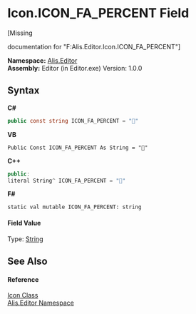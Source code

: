 # Icon.ICON_FA_PERCENT Field
 

\[Missing <summary> documentation for "F:Alis.Editor.Icon.ICON_FA_PERCENT"\]

**Namespace:**&nbsp;<a href="b150ade4-39de-a232-5f06-d3cdc1b2c538">Alis.Editor</a><br />**Assembly:**&nbsp;Editor (in Editor.exe) Version: 1.0.0

## Syntax

**C#**<br />
``` C#
public const string ICON_FA_PERCENT = ""
```

**VB**<br />
``` VB
Public Const ICON_FA_PERCENT As String = ""
```

**C++**<br />
``` C++
public:
literal String^ ICON_FA_PERCENT = ""
```

**F#**<br />
``` F#
static val mutable ICON_FA_PERCENT: string
```


#### Field Value
Type: <a href="https://docs.microsoft.com/dotnet/api/system.string" target="_blank">String</a>

## See Also


#### Reference
<a href="cc0f883c-67f8-f772-c6d7-a60b129f22a7">Icon Class</a><br /><a href="b150ade4-39de-a232-5f06-d3cdc1b2c538">Alis.Editor Namespace</a><br />